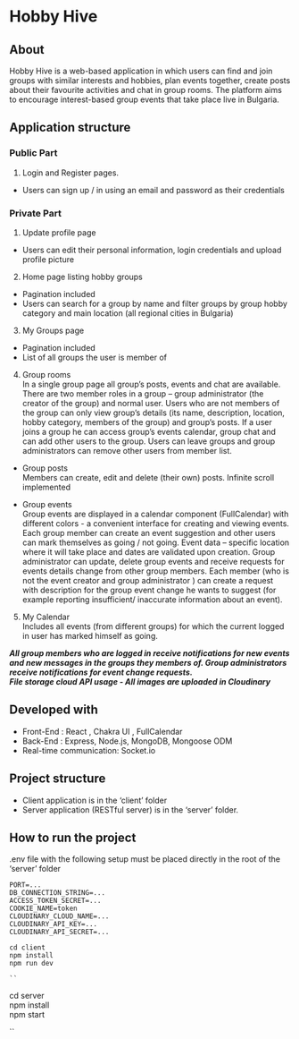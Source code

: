 # Hobby Hive

## About
Hobby Hive is a web-based application in which users can find and join groups with similar interests and hobbies, plan events together, create posts about their favourite activities and chat in group rooms. The platform aims to encourage interest-based group events that take place live in Bulgaria.

## Application structure

### Public Part
1. Login and Register pages.
* Users can sign up / in using an email and password as their credentials
  
### Private Part
1. Update profile page
* Users can edit their personal information, login credentials and upload profile picture

2. Home page listing hobby groups
-	Pagination included
-	Users can search for a group by name and filter groups by group hobby category and main location (all regional cities in Bulgaria)

3. My Groups page
-	Pagination included
-	List of all groups the user is member of

4. Group rooms  
In a single group page all group’s posts, events and chat are available. There are two member roles in a group – group administrator (the creator of the group) and normal user. Users who are not members of the group can only view group’s details (its name, description, location, hobby category, members of the group) and group’s posts. If a user joins a group he can access group’s events calendar, group chat and can add other users to the group. Users can leave groups and group administrators can remove other users from member list.
  * Group posts  
    Members can create, edit and delete (their own) posts. Infinite scroll implemented
    
  * Group events  
Group events are displayed in a calendar component (FullCalendar) with different colors - а convenient interface for creating and viewing events.  
Each group member can create an event suggestion and other users can mark themselves as going / not going. Event data – specific location where it will take place and dates are validated upon creation. Group administrator can update, delete group events and  receive requests for events details change from other group members. Each member (who is not the event creator and group administrator ) can create a request with description for the group event change he wants to suggest (for example reporting insufficient/ inaccurate information about an event).
 
5. My Calendar  
Includes all events (from different groups) for which the current logged in user has marked himself as going.

***All group members who are logged in receive notifications for new events and new messages in the groups they members of. Group administrators receive notifications for event change requests.***  
***File storage cloud API usage - All images are uploaded in Cloudinary***

## Developed with
* Front-End : React , Chakra UI , FullCalendar
* Back-End : Express, Node.js, MongoDB, Mongoose ODM
* Real-time communication: Socket.io

## Project structure
* Client application is in the ‘client’ folder
* Server application (RESTful server) is in the ‘server’ folder.

## How to run the project

.env file with the following setup must be placed directly in the root of the ‘server’ folder

```
PORT=...
DB_CONNECTION_STRING=...
ACCESS_TOKEN_SECRET=...
COOKIE_NAME=token
CLOUDINARY_CLOUD_NAME=...
CLOUDINARY_API_KEY=...
CLOUDINARY_API_SECRET=...
```
```
cd client  
npm install  
npm run dev  

``
```
cd server  
npm install  
npm start  

``
